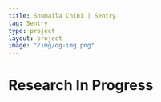 ```yaml
---
title: Shumaila Chini | Sentry
tag: Sentry
type: project
layout: project
image: "/img/og-img.png"
---
```


# Research In Progress
